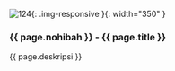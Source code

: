 ---
---

![124](/static/img/hibahcms/124.png){: .img-responsive }{: width="350" }

### {{ page.nohibah }} - {{ page.title }}

{{ page.deskripsi }}
